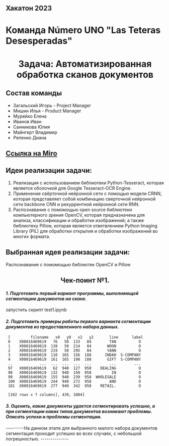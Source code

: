 ## Хакатон 2023
# Команда Número UNO "Las Teteras Desesperadas"
<h1 align="center">Задача: Автоматизированная обработка сканов документов 

## Состав команды
- Загальский Игорь - Project Manager
- Мишин Илья - Product Manager
- Мурейко Елена
- Иванов Иван
- Санникова Юлия
- Майнгерт Владимир
- Репенко Диана

## <a href="https://miro.com/app/board/uXjVP2DInDc=/?moveToWidget=3458764543238787224&cot=14" target="_blank">Ссылка на Miro</a> 
 
## Идеи реализации задачи:
1) Реализация с использованием библиотеки Python-Tesseract, которая является оболочкой для Google Tesseract-OCR Engine. 
2) Применение свёрточной нейронной сети с помощью модели CRNN, которая представляет собой комбинацию сверточной нейронной сети backbone CNN и рекуррентной нейронной сети RNN. 
3) Распознавание с помомощью open source библиотеки компьютерного зрения OpenCV, которая предназначена для анализа, классификации и обработки изображений; а также библиотеку Pillow, которая является ответвлением Python Imaging Library (PIL) для обработки открытия и обработки изображений во многих формата. 
 
 
## Выбранная идея реализации задачи:
Распознавание с помомощью библиотек OpenCV и Pillow
 
 
 
<h2 align="center">Чек-поинт №1.  

#### *1. Подготовить первый вариант программы, выполняющей сегментацию документов на скане.*
запустить скрипт test1.ipynb 
#### *2. Подготовить примеры работы первого варианта сегментации документов из предоставленного набора данных.*
```
 [         filename   x0   y0   x2   y2       line      label
 0    X00016469619   76   50  133   84        TAN          O
 1    X00016469619  138   50  214   84       WOON          O
 2    X00016469619  219   50  295   84       YANN          O
 3    X00016469619  110  165  156  188      INDAH  S-COMPANY
 4    X00016469619  161  165  198  188       GIFT  S-COMPANY
 ..            ...  ...  ...  ...  ...        ...        ...
 97   X00016469619   62  940  127  958    DEALING          O
 98   X00016469619  132  940  150  958         IN          O
 99   X00016469619  155  940  239  958  WHOLESALE          O
 100  X00016469619  244  940  272  958        AND          O
 101  X00016469619  277  940  342  958    RETAIL.          O
 
 [102 rows x 7 columns], 439, 1004]
```
#### *3. Оценить, какие документы удается сегментировать успешно, а при сегментации каких типов документов возникают проблемы. Описать успехи и проблемы сегментации.*
---------На данном этапе для выбранного малого набора документов сегментация проходит успешно во всех случаях, с небольшой погрешностью. --------------
